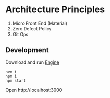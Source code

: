 # Architecture Principles
1. Micro Front End (Material)
2. Zero Defect Policy 
3. Git Ops

## Development

Download and run [Engine](https://github.com/gurukulams/engine)

```shell
nvm i
npm i
npm start
```

Open http://localhost:3000

